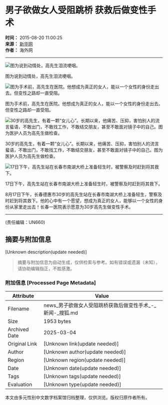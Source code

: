 # 男子欲做女人受阻跳桥 获救后做变性手术

**时间：** 2015-08-20 11:00:25  
**来源：** [新华网](https://news.xinhuanet.com/legal/2015-08/20/c_128148434.htm)  
**作者：** 海外网  

---

![图为说到动情处，高先生泪流哽咽。](https://photocdn.sohu.com/20150820/Img419324354.jpg)

图为说到动情处，高先生泪流哽咽。

![图为手术前，高先生在医院。他想成为真正的女人，能以一个女性的身份走出去。但变性之路却一直受阻。](https://photocdn.sohu.com/20150820/Img419324368.jpg)

图为手术前，高先生在医院。他想成为真正的女人，能以一个女性的身份走出去。但变性之路却一直受阻。

![30岁的高先生，有着一颗“女儿心”。长期以来，他痛苦、压抑，害怕别人的流言蜚语，不敢出门，不敢找工作，不敢结交朋友，甚至不敢面对镜子中的自己。图为医护人员为高先生做检查。](https://photocdn.sohu.com/20150820/Img419324372.jpg)

30岁的高先生，有着一颗“女儿心”。长期以来，他痛苦、压抑，害怕别人的流言蜚语，不敢出门，不敢找工作，不敢结交朋友，甚至不敢面对镜子中的自己。图为医护人员为高先生做检查。

![17日下午，高先生站在长春市南湖大桥上准备轻生时，被警察及时赶到将其救下。](https://photocdn.sohu.com/20150820/Img419324373.jpg)

17日下午，高先生站在长春市南湖大桥上准备轻生时，被警察及时赶到将其救下。

8月17日下午，长春德惠市30岁的高先生站在长春市南湖大桥上准备轻生，警察及时赶到将其救下。他的心中有一个愿望，想成为真正的女人，能够以一个女性的身份从家里走出去！长春一医院表示愿意为30岁高先生做变性手术。

---

(责任编辑：UN660)
<!-- tcd_original_link https://news.sohu.com/20150820/n419324353.shtml -->


## 摘要与附加信息

<!-- tcd_abstract -->
[Unknown description(update needed)]
<!-- tcd_abstract_end -->

> 摘要与附加信息为自动生成，仅供检索与参考。如有错误或遗漏（未知），请协助编辑指正，不胜感激。

### 附加信息 [Processed Page Metadata]

| Attribute       | Value                                  |
|-----------------|----------------------------------------|
| Filename        | news_男子欲做女人受阻跳桥获救后做变性手术_-_新闻-_搜狐.md                             |
| Size            | 1953 bytes                           |
| Archived Date   | 2025-03-04                             |
| Original Link   | [Unknown link(update needed)]                       |
| Author          | [Unknown author(update needed)]                               |
| Region          | [Unknown region(update needed)]                               |
| Date            | [Unknown date(update needed)]                                 |
| Tags            | [Unknown tags(update needed)]                                 |
| Evaluation            | [Unknown type(update needed)]                                 |
<!-- tcd_table_end -->

本文由多元性别中文数字档案馆归档整理，仅供浏览。版权归原作者所有。
